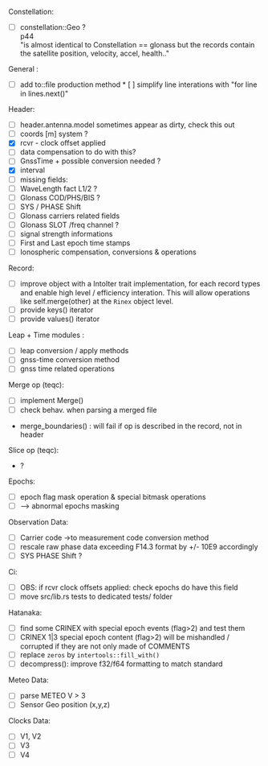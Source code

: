 Constellation:
* [ ] constellation::Geo ?    
p44   
"is almost identical to Constellation == glonass
but the records contain the satellite position, velocity, accel, health.."

General :
* [ ] add to::file production method
* [ ] simplify line interations with "for line in lines.next()"

Header:
* [ ] header.antenna.model sometimes appear as dirty, check this out
* [ ] coords [m] system ?
* [x] rcvr - clock offset applied
 * [ ] data compensation to do with this?
* [ ] GnssTime + possible conversion needed ?
* [x] interval
* [ ] missing fields: 
 * [ ] WaveLength fact L1/2 ?
 * [ ] Glonass COD/PHS/BIS ?
 * [ ] SYS / PHASE Shift
 * [ ] Glonass carriers related fields
 * [ ] Glonass SLOT /freq channel ?
 * [ ] signal strength informations
 * [ ] First and Last epoch time stamps
 * [ ] Ionospheric compensation, conversions & operations

Record:
* [ ] improve object with a IntoIter trait implementation,
for each record types and enable high level / efficiency interation.
This will allow operations like self.merge(other) at the `Rinex` object level.
* [ ] provide keys() iterator
* [ ] provide values() iterator

Leap + Time modules :
* [ ] leap conversion / apply methods
* [ ] gnss-time conversion method 
* [ ] gnss time related operations

Merge op (teqc):
* [ ] implement Merge()
* [ ] check behav. when parsing a merged file 
* merge_boundaries() : will fail if op is described in the record, not in header

Slice op (teqc):
* ?

Epochs:
* [ ] epoch flag mask operation & special bitmask operations
 * [ ] --> abnormal epochs masking 

Observation Data:
* [ ] Carrier code ->to measurement code conversion method
* [ ] rescale raw phase data exceeding F14.3 format by +/- 10E9 accordingly
* [ ] SYS PHASE Shift ?

Ci:
* [ ] OBS: if rcvr clock offsets applied: check epochs do have this field
* [ ] move src/lib.rs tests to dedicated tests/ folder 

Hatanaka:
* [ ] find some CRINEX with special epoch events (flag>2) and test them
* [ ] CRINEX 1|3 special epoch content (flag>2)
will be mishandled / corrupted if they are not only made of COMMENTS
* [ ] replace `zeros` by `intertools::fill_with()` 
* [ ] decompress(): improve f32/f64 formatting to match standard 

Meteo Data:
* [ ] parse METEO V > 3
* [ ] Sensor Geo position (x,y,z)

Clocks Data:
* [ ] V1, V2 
* [ ] V3
* [ ] V4
